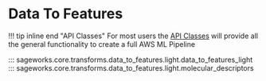 # Data To Features
!!! tip inline end "API Classes"
    For most users the [API Classes](../../api_classes/overview.md) will provide all the general functionality to create a full AWS ML Pipeline

::: sageworks.core.transforms.data_to_features.light.data_to_features_light
::: sageworks.core.transforms.data_to_features.light.molecular_descriptors

